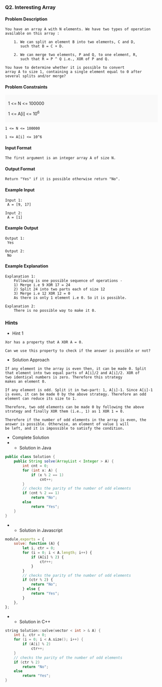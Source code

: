 ### Q2. Interesting Array
#### Problem Description
```text
You have an array A with N elements. We have two types of operation 
available on this array :
    
    1. We can split an element B into two elements, C and D, 
       such that B = C + D.
    
    2. We can merge two elements, P and Q, to one element, R, 
       such that R = P ^ Q i.e., XOR of P and Q.

You have to determine whether it is possible to convert 
array A to size 1, containing a single element equal to 0 after 
several splits and/or merge?
```
#### Problem Constraints
<div style="background-color: #f9f9f9; padding: 5px 10px;">
    <p>1 &lt;= N &lt;= 100000</p>
    <p>1 &lt;= A[i] &lt;= 10<sup>6</sup></p>
</div>

```text
1 <= N <= 100000

1 <= A[i] <= 10^6
```
#### Input Format
```text
The first argument is an integer array A of size N.
```
#### Output Format
```text
Return "Yes" if it is possible otherwise return "No".
```
#### Example Input
```text
Input 1:
 A = [9, 17]

Input 2:
 A = [1]
```
#### Example Output
```text
Output 1:
 Yes

Output 2:
 No
```
#### Example Explanation
```text
Explanation 1:
    Following is one possible sequence of operations -  
    1) Merge i.e 9 XOR 17 = 24  
    2) Split 24 into two parts each of size 12  
    3) Merge i.e 12 XOR 12 = 0  
    As there is only 1 element i.e 0. So it is possible.

Explanation 2:
    There is no possible way to make it 0.
```
### Hints
* Hint 1
```text
Xor has a property that A XOR A = 0.

Can we use this property to check if the answer is possible or not?
```
* Solution Approach
```text
If any element in the array is even then, it can be made 0. Split 
that element into two equal parts of A[i]/2 and A[i]/2. XOR of 
two identical numbers is zero. Therefore this strategy 
makes an element 0.

If any element is odd. Split it in two-part: 1, A[i]-1. Since A[i]-1 
is even, it can be made 0 by the above strategy. Therefore an odd 
element can reduce its size to 1.

Therefore, two odd elements can be made 0 by following the above 
strategy and finally XOR them (i.e., 1) as 1 XOR 1 = 0.

Therefore if the number of odd elements in the array is even, the 
answer is possible. Otherwise, an element of value 1 will 
be left, and it is impossible to satisfy the condition.
```
* Complete Solution
* * Solution in Java
```java
public class Solution {
    public String solve(ArrayList < Integer > A) {
        int cnt = 0;
        for (int x: A) {
            if (x % 2 == 1)
                cnt++;
        }
        // checks the parity of the number of odd elements
        if (cnt % 2 == 1)
            return "No";
        else
            return "Yes";
    }
}
```
* * Solution in Javascript
```javascript
module.exports = {
    solve: function (A) {
        let i, ctr = 0;
        for (i = 0; i < A.length; i++) {
            if (A[i] % 2) {
                ctr++;
            }
        }
        // checks the parity of the number of odd elements
        if (ctr % 2) {
            return "No";
        } else {
            return "Yes";
        }
    },
};
```
* * Solution in C++
```cpp
string Solution::solve(vector < int > & A) {
    int i, ctr = 0;
    for (i = 0; i < A.size(); i++) {
        if (A[i] % 2)
            ctr++;
    }
    // checks the parity of the number of odd elements
    if (ctr % 2)
        return "No";
    else
        return "Yes";
}
```

